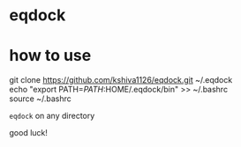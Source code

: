 # eqdock

# how to use
git clone https://github.com/kshiva1126/eqdock.git ~/.eqdock  
echo "export PATH=$PATH:$HOME/.eqdock/bin" >> ~/.bashrc  
source ~/.bashrc

`eqdock` on any directory

good luck!
